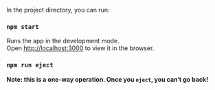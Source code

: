 In the project directory, you can run:

### `npm start`

Runs the app in the development mode.<br />
Open [http://localhost:3000](http://localhost:3000) to view it in the browser.


### `npm run eject`

**Note: this is a one-way operation. Once you `eject`, you can’t go back!**

